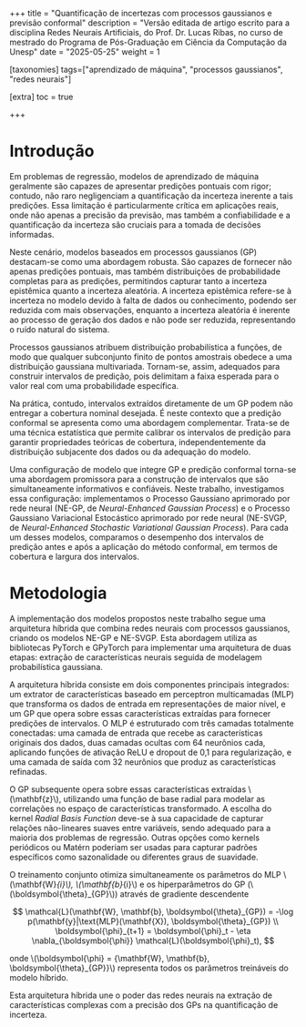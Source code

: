 +++
title = "Quantificação de incertezas com processos gaussianos e previsão conformal"
description = "Versão editada de artigo escrito para a disciplina Redes Neurais Artificiais, do Prof. Dr. Lucas Ribas, no curso de mestrado do Programa de Pós-Graduação em Ciência da Computação da Unesp"
date = "2025-05-25"
weight = 1

[taxonomies]
tags=["aprendizado de máquina", "processos gaussianos", "redes neurais"]

[extra]
toc = true

+++

# Introdução

Em problemas de regressão, modelos de aprendizado de máquina geralmente são capazes de apresentar predições pontuais com rigor; contudo, não raro negligenciam a quantificação da incerteza inerente a tais predições. Essa limitação é particularmente crítica em aplicações reais, onde não apenas a precisão da previsão, mas também a confiabilidade e a quantificação da incerteza são cruciais para a tomada de decisões informadas.

Neste cenário, modelos baseados em processos gaussianos (GP) destacam-se como uma abordagem robusta. São capazes de fornecer não apenas predições pontuais, mas também distribuições de probabilidade completas para as predições, permitindos capturar tanto a incerteza epistêmica quanto a incerteza aleatória. A incerteza epistêmica refere-se à incerteza no modelo devido à falta de dados ou conhecimento, podendo ser reduzida com mais observações, enquanto a incerteza aleatória é inerente ao processo de geração dos dados e não pode ser reduzida, representando o ruído natural do sistema.

Processos gaussianos atribuem distribuição probabilística a funções, de modo que qualquer subconjunto finito de pontos amostrais obedece a uma distribuição gaussiana multivariada. Tornam-se, assim, adequados para construir intervalos de predição, pois delimitam a faixa esperada para o valor real com uma probabilidade específica. 

Na prática, contudo, intervalos extraídos diretamente de um GP podem não entregar a cobertura nominal desejada. É neste contexto que a predição conformal se apresenta como uma abordagem complementar. Trata-se de uma técnica estatística que permite calibrar os intervalos de predição para garantir propriedades teóricas de cobertura, independentemente da distribuição subjacente dos dados ou da adequação do modelo. 

Uma configuração de modelo que integre GP e predição conformal torna-se uma abordagem promissora para a construção de intervalos que são simultaneamente informativos e confiáveis. Neste trabalho, investigamos essa configuração: implementamos o Processo Gaussiano aprimorado por rede neural (NE-GP, de _Neural-Enhanced Gaussian Process_) e o Processo Gaussiano Variacional Estocástico aprimorado por rede neural (NE-SVGP, de _Neural-Enhanced Stochastic Variational Gaussian Process_). Para cada um desses modelos, comparamos o desempenho dos intervalos de predição antes e após a aplicação do método conformal, em termos de cobertura e largura dos intervalos.

# Metodologia

A implementação dos modelos propostos neste trabalho segue uma arquitetura híbrida que combina redes neurais com processos gaussianos, criando os modelos NE-GP e NE-SVGP. Esta abordagem utiliza as bibliotecas PyTorch e GPyTorch para implementar uma arquitetura de duas etapas: extração de características neurais seguida de modelagem probabilística gaussiana.

A arquitetura híbrida consiste em dois componentes principais integrados: um extrator de características baseado em perceptron multicamadas (MLP) que transforma os dados de entrada em representações de maior nível, e um GP que opera sobre essas características extraídas para fornecer predições de intervalos. O MLP é estruturado com três camadas totalmente conectadas: uma camada de entrada que recebe as características originais dos dados, duas camadas ocultas com 64 neurônios cada, aplicando funções de ativação ReLU e dropout de 0,1 para regularização, e uma camada de saída com 32 neurônios que produz as características refinadas.

O GP subsequente opera sobre essas características extraídas \\(\mathbf{z}\\), utilizando uma função de base radial para modelar as correlações no espaço de características transformado. A escolha do kernel _Radial Basis Function_ deve-se à sua capacidade de capturar relações não-lineares suaves entre variáveis, sendo adequado para a maioria dos problemas de regressão. Outras opções como kernels periódicos ou Matérn poderiam ser usadas para capturar padrões específicos como sazonalidade ou diferentes graus de suavidade.

O treinamento conjunto otimiza simultaneamente os parâmetros do MLP \\(\mathbf{W}_{i}\\), \\(\mathbf{b}_{i}\\) e os hiperparâmetros do GP (\\(\boldsymbol{\theta}_{GP}\\)) através de gradiente descendente

$$
\mathcal{L}(\mathbf{W}, \mathbf{b}, \boldsymbol{\theta}_{GP}) = -\log p(\mathbf{y}|\text{MLP}(\mathbf{X}), \boldsymbol{\theta}_{GP}) \\
\boldsymbol{\phi}_{t+1} = \boldsymbol{\phi}_t - \eta \nabla_{\boldsymbol{\phi}} \mathcal{L}(\boldsymbol{\phi}_t),
$$

onde \\(\boldsymbol{\phi} = \{\mathbf{W}, \mathbf{b}, \boldsymbol{\theta}_{GP}\}\\) representa todos os parâmetros treináveis do modelo híbrido.

Esta arquitetura híbrida une o poder das redes neurais na extração de características complexas com a precisão dos GPs na quantificação de incerteza.
